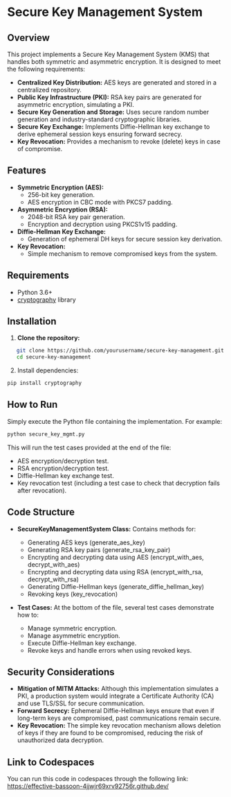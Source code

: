 # Secure Key Management System

## Overview
This project implements a Secure Key Management System (KMS) that handles both symmetric and asymmetric encryption. It is designed to meet the following requirements:
- **Centralized Key Distribution:** AES keys are generated and stored in a centralized repository.
- **Public Key Infrastructure (PKI):** RSA key pairs are generated for asymmetric encryption, simulating a PKI.
- **Secure Key Generation and Storage:** Uses secure random number generation and industry-standard cryptographic libraries.
- **Secure Key Exchange:** Implements Diffie-Hellman key exchange to derive ephemeral session keys ensuring forward secrecy.
- **Key Revocation:** Provides a mechanism to revoke (delete) keys in case of compromise.

## Features
- **Symmetric Encryption (AES):**
  - 256-bit key generation.
  - AES encryption in CBC mode with PKCS7 padding.
- **Asymmetric Encryption (RSA):**
  - 2048-bit RSA key pair generation.
  - Encryption and decryption using PKCS1v15 padding.
- **Diffie-Hellman Key Exchange:**
  - Generation of ephemeral DH keys for secure session key derivation.
- **Key Revocation:**
  - Simple mechanism to remove compromised keys from the system.

## Requirements
- Python 3.6+
- [cryptography](https://cryptography.io/en/latest/) library

## Installation
1. **Clone the repository:**
```bash
   git clone https://github.com/yourusername/secure-key-management.git
   cd secure-key-management
```
2. Install dependencies:
```bash
pip install cryptography
```
## How to Run
Simply execute the Python file containing the implementation. For example:
```bash
python secure_key_mgmt.py
```
This will run the test cases provided at the end of the file:
- AES encryption/decryption test.
- RSA encryption/decryption test.
- Diffie-Hellman key exchange test.
- Key revocation test (including a test case to check that decryption fails after revocation).

## Code Structure
- **SecureKeyManagementSystem Class:**
  Contains methods for:
  - Generating AES keys (generate_aes_key)
  - Generating RSA key pairs (generate_rsa_key_pair)
  - Encrypting and decrypting data using AES (encrypt_with_aes, decrypt_with_aes)
  - Encrypting and decrypting data using RSA (encrypt_with_rsa, decrypt_with_rsa)
  - Generating Diffie-Hellman keys (generate_diffie_hellman_key)
  - Revoking keys (key_revocation)

- **Test Cases:**
  At the bottom of the file, several test cases demonstrate how to:
  - Manage symmetric encryption.
  - Manage asymmetric encryption.
  - Execute Diffie-Hellman key exchange.
  - Revoke keys and handle errors when using revoked keys.

## Security Considerations
- **Mitigation of MITM Attacks:**
  Although this implementation simulates a PKI, a production system would integrate a Certificate Authority (CA) and use TLS/SSL for secure communication.
- **Forward Secrecy:**
  Ephemeral Diffie-Hellman keys ensure that even if long-term keys are compromised, past communications remain secure.
- **Key Revocation:**
  The simple key revocation mechanism allows deletion of keys if they are found to be compromised, reducing the risk of unauthorized data decryption.

## Link to Codespaces
You can run this code in codespaces through the following link:
https://effective-bassoon-4jjwjr69xrv92756r.github.dev/


